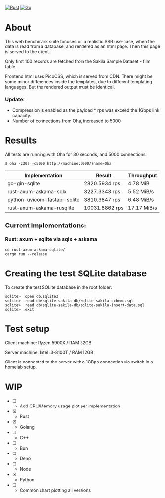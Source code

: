 [![Rust](https://github.com/stanionascu/web-benchmark/actions/workflows/rust.yml/badge.svg)](https://github.com/stanionascu/web-benchmark/actions/workflows/rust.yml)
[![Go](https://github.com/stanionascu/web-benchmark/actions/workflows/go.yml/badge.svg)](https://github.com/stanionascu/web-benchmark/actions/workflows/go.yml)

# About

This web benchmark suite focuses on a realistic SSR use-case, when the data is read
from a database, and rendered as an html page. Then this page is served to the client.

Only first 100 records are fetched from the Sakila Sample Dataset - film table.

Frontend html uses PicoCSS, which is served from CDN. There might be some minor differences inside
the templates, due to different templating languages. But the rendered output must be identical.

### Update:
* Compression is enabled as the payload * rps was exceed the 1Gbps link capacity.
* Number of connections from Oha, increased to 5000

# Results

All tests are running with Oha for 30 seconds, and 5000 connections:
```
$ oha -z30s -c5000 http://machine:3000/?name=Oha
```

| Implementation                 | Result                  | Throughput              |
| ------------------------------ | ----------------------- | ----------------------- |
| go-gin-sqlite                  | 2820.5934 rps           | 4.78 MiB                |
| rust-axum-askama-sqlx          | 3227.3343 rps           | 5.52 MiB/s              |
| python-uvicorn-fastapi-sqlite  | 3810.3847 rps           | 6.48 MiB/s              |
| rust-axum-askama-rusqlite      | 10031.8862 rps          | 17.17 MiB/s             |

## Current implementations:
### Rust: axum + sqlite via sqlx + askama
```
cd rust-axum-askama-sqlite/
cargo run --release
```

# Creating the test SQLite database

To create the test SQLite database in the root folder:

```
sqlite> .open db.sqlite3
sqlite> .read db/sqlite-sakila-db/sqlite-sakila-schema.sql
sqlite> .read db/sqlite-sakila-db/sqlite-sakila-insert-data.sql
sqlite> .exit
```

# Test setup

Client machine: Ryzen 5900X / RAM 32GB

Server machine: Intel i3-8100T / RAM 12GB

Client is connected to the server with a 1GBps connection via switch in a homelab setup.

# WIP

- [ ] - Add CPU/Memory usage plot per implementation
- [X] - Rust
- [X] - Golang
- [ ] - C++
- [ ] - Bun
- [ ] - Deno
- [ ] - Node
- [X] - Python
- [ ] - Common chart plotting all versions
